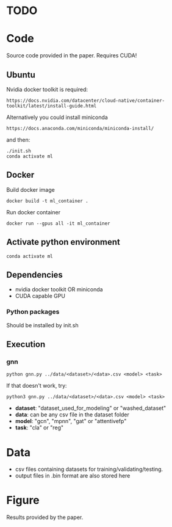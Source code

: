# TODO


# Code

Source code provided in the paper. Requires CUDA!

## Ubuntu

Nvidia docker toolkit is required:

    https://docs.nvidia.com/datacenter/cloud-native/container-toolkit/latest/install-guide.html

Alternatively you could install miniconda

    https://docs.anaconda.com/miniconda/miniconda-install/

and then:

    ./init.sh
    conda activate ml

## Docker

Build docker image

    docker build -t ml_container .

Run docker container

    docker run --gpus all -it ml_container


## Activate python environment

    conda activate ml


## Dependencies

- nvidia docker toolkit OR miniconda
- CUDA capable GPU

### Python packages
Should be installed by init.sh

## Execution

### gnn

    python gnn.py ../data/<dataset>/<data>.csv <model> <task>

If that doesn't work, try:

    python3 gnn.py ../data/<dataset>/<data>.csv <model> <task>

- **dataset**: "dataset_used_for_modeling" or "washed_dataset"
- **data**: can be any csv file in the dataset folder
- **model**: "gcn", "mpnn", "gat" or "attentivefp"
- **task**: "cla" or "reg"

# Data

- csv files containing datasets for training/validating/testing.
- output files in .bin format are also stored here

# Figure

Results provided by the paper.
